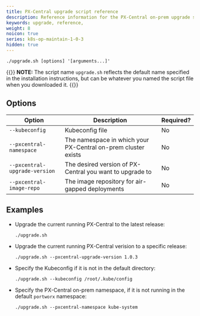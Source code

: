 ```yaml
---
title: PX-Central upgrade script reference
description: Reference information for the PX-Central on-prem upgrade script
keywords: upgrade, reference,
weight: 8
noicon: true
series: k8s-op-maintain-1-0-3
hidden: true
---
```


```text
./upgrade.sh [options] '[arguments...]'
```

{{<info>}}
**NOTE:**  The script name `upgrade.sh` reflects the default name specified in the installation instructions, but can be whatever you named the script file when you downloaded it.
{{</info>}}

## Options

|**Option**|**Description**|**Required?**|
|----|----|----|
| `--kubeconfig ` | Kubeconfig file | No |
| `--pxcentral-namespace` | The namespace in which your PX-Central on-prem cluster exists | No |
| `--pxcentral-upgrade-version` | The desired version of PX-Central you want to upgrade to | No |
| `--pxcentral-image-repo` | The image repository for air-gapped deployments | No |

## Examples

* Upgrade the current running PX-Central to the latest release:

    ```text
    ./upgrade.sh
    ```

* Upgrade the current running PX-Central verision to a specific release:

    ```text
    ./upgrade.sh --pxcentral-upgrade-version 1.0.3
    ```

* Specify the Kubeconfig if it is not in the default directory:

    ```text
    ./upgrade.sh --kubeconfig /root/.kube/config
    ```

* Specify the PX-Central on-prem namespace, if it is not running in the default `portworx` namespace:

    ```text
    ./upgrade.sh --pxcentral-namespace kube-system
    ```
